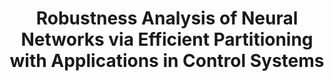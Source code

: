 ---
title: "Robustness Analysis of Neural Networks via Efficient Partitioning with Applications in Control Systems"
authors: "Michael Everett, Golnaz Habibi, Jonathan P. How"
venue: "IEEE Control Systems Letters (L-CSS)"
year: "2021"
status: "published"
arxiv: "https://arxiv.org/pdf/2010.00540.pdf"
official_link: ""
doi: "10.1109/LCSYS.2020.3045323"
volume: "5"
number: "6"
pages: "2114--2119"
publisher: ""
month: "12"
address: "N/A"
type: "journal"
school: "N/A"
awards: "N/A"
notes: "Also presented in \textit{American Controls Conference (ACC) Invited Session on Learning, Optimization, and Control for Safety-critical Systems}, May, 2021."
include_on_website: true
image: "partitions.gif"
links_to_code: "https://github.com/mit-acl/nn_robustness_analysis"
links_to_video: "https://www.youtube.com/watch?v=FJTpeDIqy88"
collection: publications
permalink: /publication/2021-12-Everett21_LCSS.html
---